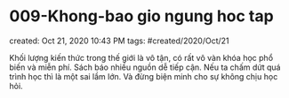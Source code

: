 # 009-Khong-bao gio ngung hoc tap

created: Oct 21, 2020 10:43 PM
tags: #created/2020/Oct/21

Khối lượng kiến thức trong thế giới là vô tận, có rất vô vàn khóa học phổ biến và miễn phí. Sách báo nhiều nguồn dễ tiếp cận. Nếu ta chấm dứt quá trình học thì là một sai lầm lớn. Và đừng biện minh cho sự không chịu học hỏi.